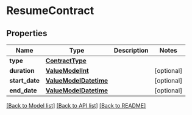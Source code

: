 # ResumeContract


## Properties
Name | Type | Description | Notes
------------ | ------------- | ------------- | -------------
**type** | [**ContractType**](ContractType.md) |  | 
**duration** | [**ValueModelInt**](ValueModelInt.md) |  | [optional] 
**start_date** | [**ValueModelDatetime**](ValueModelDatetime.md) |  | [optional] 
**end_date** | [**ValueModelDatetime**](ValueModelDatetime.md) |  | [optional] 

[[Back to Model list]](../README.md#documentation-for-models) [[Back to API list]](../README.md#documentation-for-api-endpoints) [[Back to README]](../README.md)


